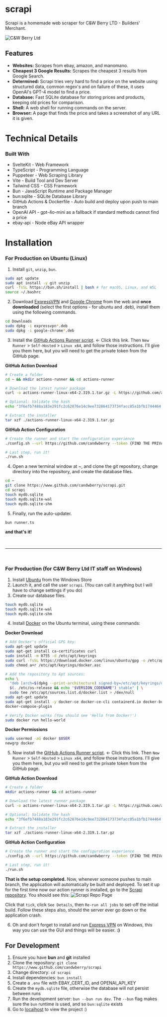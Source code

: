 # scrapi
Scrapi is a homemade web scraper for C&W Berry LTD - Builders' Merchant.

![C&W Berry Ltd](https://github.com/user-attachments/assets/f377e89c-ecf2-4e59-a4df-bcbf3e20ef3c)

## Features
- **Websites:** Scrapes from ebay, amazon, and manomano.
- **Cheapest 3 Google Results:** Scrapes the cheapest 3 results from Google Search.
- **Determined:** Scrapi tries very hard to find a price on the website using structured data, common regex's and on failure of these, it uses OpenAI's GPT-4 model to find a price.
- **Database:** Fast SQLite database for storing prices and products, keeping old prices for comparison.
- **Shell:** A web shell for running commands on the server.
- **Browser:** A page that finds the price and takes a screenshot of any URL it is given. 


# Technical Details
### Built With
- SvelteKit - Web Framework
- TypeScript - Programming Language
- Puppeteer - Web Scraping Library
- Vite - Build Tool and Dev Server
- Tailwind CSS - CSS Framework
- Bun - JavaScript Runtime and Package Manager
- bun:sqlite - SQLite Database Library
- GitHub Actions & Dockerfile - Auto build and deploy upon push to main branch
- OpenAI API - gpt-4o-mini as a fallback if standard methods cannot find a price
- ebay-api - Node eBay API wrapper

# Installation
### For Production on Ubuntu (Linux)
1. Install `git`, `unzip`, `bun`.
```bash
sudo apt update
sudo apt install -y git unzip
curl -fsSL https://bun.sh/install | bash # for macOS, Linux, and WSL
source ~/.bashrc
```

2. Download [ExpressVPN](https://www.expressvpn.com/latest#linux) and [Google Chrome](https://www.google.com/chrome/?platform=linux) from the web and **once downloaded** (select the first options - for ubuntu and .deb), install them using the following commands.
```bash
cd Downloads
sudo dpkg -i expressvpn*.deb
sudo dpkg -i google-chrome*.deb
```

3. Install the [GitHub Actions Runner script](https://github.com/organizations/candwberry/settings/actions/runners). <- Click this link. Then `New Runner` > `Self-Hosted` > `Linux x64`, and follow those instructions. I'll give you them here, but you will need to get the private token from the GitHub page.

**GitHub Action Download**
```bash
# Create a folder
cd ~ && mkdir actions-runner && cd actions-runner

# Download the latest runner package
curl -o actions-runner-linux-x64-2.319.1.tar.gz -L https://github.com/actions/runner/releases/download/v2.319.1/actions-runner-linux-x64-2.319.1.tar.gz

# Optional: Validate the hash
echo "3f6efb7488a183e291fc2c62876e14c9ee732864173734facc85a1bfb1744464  actions-runner-linux-x64-2.319.1.tar.gz" | shasum -a 256 -c

# Extract the installer
tar xzf ./actions-runner-linux-x64-2.319.1.tar.gz
```

**GitHub Action Configuration**
```bash
# Create the runner and start the configuration experience
./config.sh --url https://github.com/candwberry --token {FIND THE PRIVATE TOKEN ON THAT PAGE}

# Last step, run it!
./run.sh
```

4. Open a new terminal window at ~, and clone the git repository, change directory into the repository, and create the database files.
```bash
cd ~
git clone https://www.github.com/candwberry/scrapi.git
cd scrapi
touch mydb.sqlite
touch mydb.sqlite-wal
touch mydb.sqlite-shm
```

5. Finally, run the auto-updater. 
```bash
bun runner.ts
```

**and that's it!** 

<br>
<hr>
<br>

### For Production (for C&W Berry Ltd IT staff on Windows)
1. Install [Ubuntu](https://www.microsoft.com/store/productId/9PDXGNCFSCZV?ocid=pdpshare) from the Windows Store
2. Launch it, and call the user `scrapi`. (You can call it anything but I will have to change settings if you do)
3. Create our database files.
```bash 
touch mydb.sqlite
touch mydb.sqlite-wal
touch mydb.sqlite-shm
```
4. Install [Docker](https://docs.docker.com/engine/install/ubuntu/) on the Ubuntu terminal, using these commands:

**Docker Download**
```bash
# Add Docker's official GPG key:
sudo apt-get update
sudo apt-get install ca-certificates curl
sudo install -m 0755 -d /etc/apt/keyrings
sudo curl -fsSL https://download.docker.com/linux/ubuntu/gpg -o /etc/apt/keyrings/docker.asc
sudo chmod a+r /etc/apt/keyrings/docker.asc

# Add the repository to Apt sources:
echo \
  "deb [arch=$(dpkg --print-architecture) signed-by=/etc/apt/keyrings/docker.asc] https://download.docker.com/linux/ubuntu \
  $(. /etc/os-release && echo "$VERSION_CODENAME") stable" | \
  sudo tee /etc/apt/sources.list.d/docker.list > /dev/null
sudo apt-get update
sudo apt-get install -y docker-ce docker-ce-cli containerd.io docker-buildx-plugin 
docker-compose-plugin

# Verify Docker works (You should see 'Hello from Docker!')
sudo docker run hello-world
```

**Docker Permissions** 
```bash
sudo usermod -aG docker $USER
newgrp docker
```

5. Now install the [GitHub Actions Runner script](https://github.com/organizations/candwberry/settings/actions/runners). <- Click this link. Then `New Runner` > `Self-Hosted` > `Linux x64`, and follow those instructions. I'll give you them here, but you will need to get the private token from the GitHub page.

**GitHub Action Download**
```bash
# Create a folder
mkdir actions-runner && cd actions-runner

# Download the latest runner package
curl -o actions-runner-linux-x64-2.319.1.tar.gz -L https://github.com/actions/runner/releases/download/v2.319.1/actions-runner-linux-x64-2.319.1.tar.gz

# Optional: Validate the hash
echo "3f6efb7488a183e291fc2c62876e14c9ee732864173734facc85a1bfb1744464  actions-runner-linux-x64-2.319.1.tar.gz" | shasum -a 256 -c

# Extract the installer
tar xzf ./actions-runner-linux-x64-2.319.1.tar.gz
```

**GitHub Action Configuration**
```bash
# Create the runner and start the configuration experience
./config.sh --url https://github.com/candwberry --token {FIND THE PRIVATE TOKEN ON THAT PAGE}

# Last step, run it!
./run.sh
```

**That is the setup completed.**
Now, whenever someone pushes to main branch, the application will automatically be built and deployed. To set it up for the first time now our action runner is installed, go to the [Scrapi repository](https://github.com/candwberry). You should see this:
![Scrapi Repo Page](https://github.com/user-attachments/assets/1b4af854-689b-4ff8-b1f8-5164b6d16da9)

Click that `tick`, click `See Details`, then `Re-run all jobs` to set-off the initial build. Follow these steps also, should the server ever go down or the application crash. 

6. Oh and don't forget to install and run [Express VPN](https://www.expressvpn.com/vpn-download/vpn-windows) on Windows, this way you can use the GUI and things will be easier.
**:)**

## For Development
1. Ensure you have **bun** and **git** installed
2. Clone the repository: `git clone https://www.github.com/candwberry/scrapi`
3. Change directory: `cd scrapi`
4. Install dependencies: `bun install`
5. Create a `.env` file with EBAY_CERT_ID, and OPENAI_API_KEY
6. Create the `mydb.sqlite` file, otherwise the database will not persist between runs
7. Run the development server: `bun --bun run dev`. The `--bun` flag makes sure the `bun` runtime is used, and so `bun:sqlite` exists
8. Go to [localhost](http://localhost) to view the project :)
